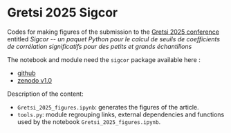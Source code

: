 # Gretsi 2025 Sigcor

Codes for making figures of the submission to the [Gretsi 2025 conference](https://gretsi.fr/colloque2025/) entitled 
_Sigcor -- un paquet Python pour le calcul de seuils de coefficients de corrélation significatifs pour des petits et grands échantillons_

The notebook and module need the `sigcor` package available here : 
- [github](https://github.com/gjpcbecq/sigcor.git)
- [zenodo v1.0](https://doi.org/10.5281/zenodo.15115356)

Description of the content: 
- `Gretsi_2025_figures.ipynb`: generates the figures of the article.
- `tools.py`: module regrouping links, external dependencies and functions used by the  notebook `Gretsi_2025_figures.ipynb`. 


